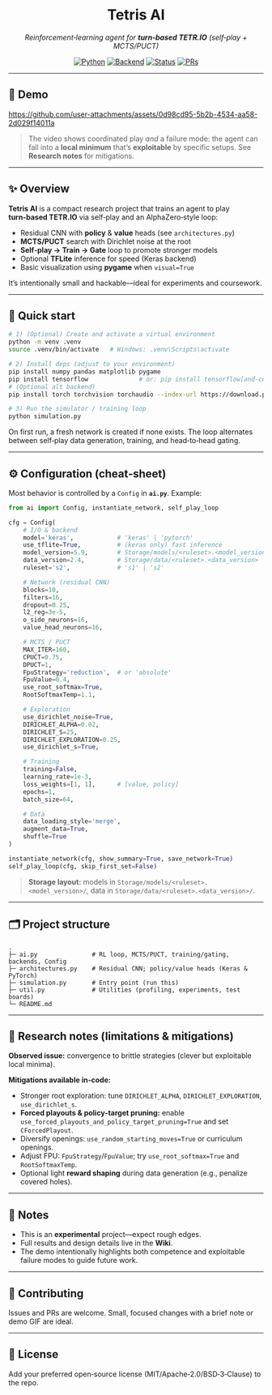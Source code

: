 <div align="center">

# Tetris AI  
_Reinforcement‑learning agent for **turn‑based TETR.IO** (self‑play + MCTS/PUCT)_

[![Python](https://img.shields.io/badge/Python-3.10%2B-blue)](#)
[![Backend](https://img.shields.io/badge/Backends-Keras%2FTFLite%20%7C%20PyTorch-6aa84f)](#)
[![Status](https://img.shields.io/badge/status-experimental-orange)](#)
[![PRs](https://img.shields.io/badge/PRs-welcome-brightgreen)](#)

</div>

---

## 🎥 Demo

https://github.com/user-attachments/assets/0d98cd95-5b2b-4534-aa58-2d029f14011a

> The video shows coordinated play *and* a failure mode: the agent can fall into a **local minimum** that’s **exploitable** by specific setups. See **Research notes** for mitigations.

---

## ✨ Overview

**Tetris AI** is a compact research project that trains an agent to play **turn‑based TETR.IO** via self‑play and an AlphaZero‑style loop:
- Residual CNN with **policy** & **value** heads (see `architectures.py`)
- **MCTS/PUCT** search with Dirichlet noise at the root
- **Self‑play → Train → Gate** loop to promote stronger models
- Optional **TFLite** inference for speed (Keras backend)
- Basic visualization using **pygame** when `visual=True`

It’s intentionally small and hackable—ideal for experiments and coursework.

---

## 🚀 Quick start

```bash
# 1) (Optional) Create and activate a virtual environment
python -m venv .venv
source .venv/bin/activate   # Windows: .venv\Scripts\activate

# 2) Install deps (adjust to your environment)
pip install numpy pandas matplotlib pygame
pip install tensorflow              # or: pip install tensorflow[and-cuda]
# (Optional alt backend)
pip install torch torchvision torchaudio --index-url https://download.pytorch.org/whl/cu121

# 3) Run the simulator / training loop
python simulation.py
```

On first run, a fresh network is created if none exists. The loop alternates between self‑play data generation, training, and head‑to‑head gating.

---

## ⚙️ Configuration (cheat‑sheet)

Most behavior is controlled by a `Config` in **`ai.py`**. Example:

```python
from ai import Config, instantiate_network, self_play_loop

cfg = Config(
    # I/O & backend
    model='keras',            # 'keras' | 'pytorch'
    use_tflite=True,          # (keras only) fast inference
    model_version=5.9,        # Storage/models/<ruleset>.<model_version>
    data_version=2.4,         # Storage/data/<ruleset>.<data_version>
    ruleset='s2',             # 's1' | 's2'

    # Network (residual CNN)
    blocks=10,
    filters=16,
    dropout=0.25,
    l2_reg=3e-5,
    o_side_neurons=16,
    value_head_neurons=16,

    # MCTS / PUCT
    MAX_ITER=160,
    CPUCT=0.75,
    DPUCT=1,
    FpuStrategy='reduction',  # or 'absolute'
    FpuValue=0.4,
    use_root_softmax=True,
    RootSoftmaxTemp=1.1,

    # Exploration
    use_dirichlet_noise=True,
    DIRICHLET_ALPHA=0.02,
    DIRICHLET_S=25,
    DIRICHLET_EXPLORATION=0.25,
    use_dirichlet_s=True,

    # Training
    training=False,
    learning_rate=1e-3,
    loss_weights=[1, 1],      # [value, policy]
    epochs=1,
    batch_size=64,

    # Data
    data_loading_style='merge',
    augment_data=True,
    shuffle=True
)

instantiate_network(cfg, show_summary=True, save_network=True)
self_play_loop(cfg, skip_first_set=False)
```

> **Storage layout:** models in `Storage/models/<ruleset>.<model_version>/`, data in `Storage/data/<ruleset>.<data_version>/`.

---

## 🗂️ Project structure

```
.
├─ ai.py               # RL loop, MCTS/PUCT, training/gating, backends, Config
├─ architectures.py    # Residual CNN; policy/value heads (Keras & PyTorch)
├─ simulation.py       # Entry point (run this)
├─ util.py             # Utilities (profiling, experiments, test boards)
└─ README.md
```

---

## 🧭 Research notes (limitations & mitigations)

**Observed issue:** convergence to brittle strategies (clever but exploitable local minima).

**Mitigations available in‑code:**
- Stronger root exploration: tune `DIRICHLET_ALPHA`, `DIRICHLET_EXPLORATION`, `use_dirichlet_s`.
- **Forced playouts & policy‑target pruning:** enable `use_forced_playouts_and_policy_target_pruning=True` and set `CForcedPlayout`.
- Diversify openings: `use_random_starting_moves=True` or curriculum openings.
- Adjust FPU: `FpuStrategy`/`FpuValue`; try `use_root_softmax=True` and `RootSoftmaxTemp`.
- Optional light **reward shaping** during data generation (e.g., penalize covered holes).

---

## 📝 Notes

- This is an **experimental** project—expect rough edges.
- Full results and design details live in the **Wiki**.
- The demo intentionally highlights both competence and exploitable failure modes to guide future work.

---

## 🤝 Contributing

Issues and PRs are welcome. Small, focused changes with a brief note or demo GIF are ideal.

---

## 📄 License

Add your preferred open‑source license (MIT/Apache‑2.0/BSD‑3‑Clause) to the repo.
